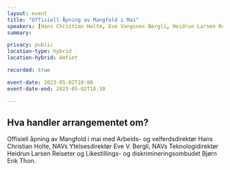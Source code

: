 ```yaml
---
layout: event
title: "Offisiell Åpning av Mangfold i Mai"
speakers: [Hans Christian Holte, Eve Vangsnes Bergli, Heidrun Larsen Reiseter, Bjørn Erik Thon]
summary: 

privacy: public
location-type: hybrid
location-hybrid: Amfiet

recorded: true

event-date: 2023-05-02T10:00
event-date-end: 2023-05-02T10:30

---
```

## Hva handler arrangementet om?
Offisiell åpning av Mangfold i mai med Arbeids- og velferdsdirektør Hans Christian Holte, NAVs Ytelsesdirektør Eve V. Bergli, NAVs Teknologidirektør Heidrun Larsen Reiseter og Likestillings- og diskrimineringsombudet Bjørn Erik Thon.
